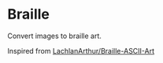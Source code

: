 # Braille

Convert images to braille art.


Inspired from [LachlanArthur/Braille-ASCII-Art](https://github.com/LachlanArthur/Braille-ASCII-Art)
